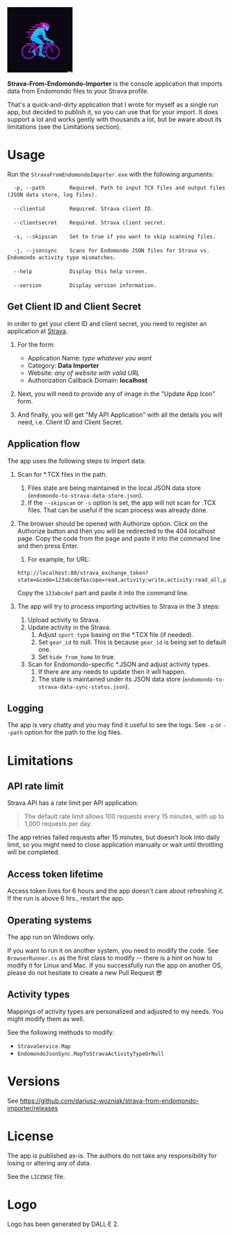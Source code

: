 ﻿<img height="150" src="logo.png" width="150"/>

**Strava-From-Endomondo-Importer** is the console application that imports data from Endomondo files to your Strava profile.

That's a quick-and-dirty application that I wrote for myself as a single run app, but decided to publish it, so you can use that for your import. It does support a lot and works gently with thousands a lot, but be aware about its limitations (see the Limitations section).

# Usage

Run the `StravaFromEndomondoImporter.exe` with the following arguments:

```
  -p, --path        Required. Path to input TCX files and output files (JSON data store, log files).

  --clientid        Required. Strava client ID.

  --clientsecret    Required. Strava client secret.

  -s, --skipscan    Set to true if you want to skip scanning files.

  -j, --jsonsync    Scans for Endomondo JSON files for Strava vs. Endomondo activity type mismatches.

  --help            Display this help screen.

  --version         Display version information.
```

## Get Client ID and Client Secret

In order to get your client ID and client secret, you need to register an application at [Strava](https://www.strava.com/settings/api).

1. For the form:
   - Application Name: _type whatever you want_
   - Category: **Data Importer**
   - Website: _any of website with valid URL_
   - Authorization Callback Domain: **localhost**
2. Next, you will need to provide any of image in the "Update App Icon" form.

3. And finally, you will get "My API Application" with all the details you will need, i.e. Client ID and Client Secret.

## Application flow

The app uses the following steps to import data:

1. Scan for *.TCX files in the path.
   1. Files state are being maintained in the local JSON data store (`endomondo-to-strava-data-store.json`).
   2. If the `--skipscan` or `-s` option is set, the app will not scan for .TCX files. That can be useful if the scan process was already done.
2. The browser should be opened with Authorize option. Click on the Authorize button and then you will be redirected to the 404 localhost page. Copy the code from the page and paste it into the command line and then press Enter.
   1. For example, for URL:
   
   ```
   http://localhost:80/strava_exchange_token?state=&code=123abcdef&scope=read,activity:write,activity:read_all,profile:read_all,read_all
   ```
   
   Copy the `123abcdef` part and paste it into the command line.

3. The app will try to process importing activities to Strava in the 3 steps:
    1. Upload activity to Strava.
    2. Update activity in the Strava.
       1. Adjust `sport_type` basing on the *.TCX file (if needed).
       2. Set `gear_id` to null. This is because `gear_id` is being set to default one.
       3. Set `hide_from_home` to true. 
    3. Scan for Endomondo-specific *.JSON and adjust activity types.
       1. If there are any needs to update then it will happen.  
       2. The state is maintained under its JSON data store (`endomondo-to-strava-data-sync-status.json`).

## Logging

The app is very chatty and you may find it useful to see the logs. See `-p` or `--path` option for the path to the log files.

# Limitations

## API rate limit

Strava API has a rate limit per API application:

> The default rate limit allows 100 requests every 15 minutes, with up to 1,000 requests per day.

The app retries failed requests after 15 minutes, but doesn't look into daily limit, so you might need to close application manually or wait until throttling will be completed. 

## Access token lifetime

Access token lives for 6 hours and the app doesn't care about refreshing it. If the run is above 6 hrs., restart the app.

## Operating systems

The app run on Windows only.

If you want to run it on another system, you need to modify the code. See `BrowserRunner.cs` as the first class to modify -- there is a hint on how to modify it for Linux and Mac. If you successfully run the app on another OS, please do not hesitate to create a new Pull Request 😎

## Activity types

Mappings of activity types are personalized and adjusted to my needs. You might modify them as well.

See the following methods to modify:
* `StravaService.Map`
* `EndomondoJsonSync.MapToStravaActivityTypeOrNull`

# Versions

See https://github.com/dariusz-wozniak/strava-from-endomondo-importer/releases

# License

The app is published as-is. The authors do not take any responsibility for losing or altering any of data.

See the `LICENSE` file.

# Logo

Logo has been generated by DALL·E 2.
